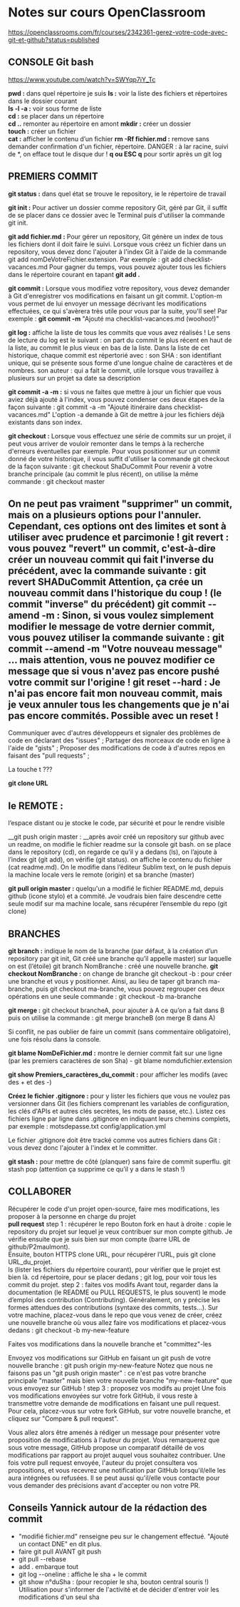 # Notes sur cours OpenClassroom
https://openclassrooms.com/fr/courses/2342361-gerez-votre-code-avec-git-et-github?status=published


## CONSOLE Git bash
https://www.youtube.com/watch?v=SWYqp7iY_Tc

__pwd :__ dans quel répertoire je suis
__ls :__ voir la liste des fichiers et répertoires dans le dossier courant  
__ls -l -a :__ voir sous forme de liste  
__cd :__ se placer dans un répertoire  
__cd ..__ remonter au répertoire en amont 
__mkdir :__ créer un dossier  
__touch :__ créer un fichier  
__cat :__ afficher le contenu d’un fichier 
__rm -Rf fichier.md :__ remove sans demander confirmation d'un fichier, répertoire. DANGER : à lar racine, suivi de *, on efface tout le disque dur !
__q ou ESC q__ pour sortir après un git log


## PREMIERS COMMIT


__git status :__ dans quel état se trouve le repository, ie le répertoire de travail 

__git init :__ Pour activer un dossier comme repository Git, géré par Git, il suffit de se placer dans ce dossier avec le Terminal puis d'utiliser la commande git init. 

__git add fichier.md :__ Pour gérer un repository, Git génère un index de tous les fichiers dont il doit faire le suivi. Lorsque vous créez un fichier dans un repository, vous devez donc l'ajouter à l'index Git à l'aide de la commande git add nomDeVotreFichier.extension. 
Par exemple : git add checklist-vacances.md
Pour gagner du temps, vous pouvez ajouter tous les fichiers dans le répertoire courant en tapant __git add .__

__git commit :__ Lorsque vous modifiez votre repository, vous devez demander à Git d'enregistrer vos modifications en faisant un git commit. L'option-m vous permet de lui envoyer un message décrivant les modifications effectuées, ce qui s'avèrera très utile pour vous par la suite, you'll see!  Par exemple : 
__git commit -m__ "Ajouté ma checklist-vacances.md (woohoo!)"

__git log :__ affiche la liste de tous les commits que vous avez réalisés ! 
Le sens de lecture du log est le suivant : on part du commit le plus récent en haut de la liste, au commit le plus vieux en bas de la liste. 
Dans la liste de cet historique, chaque commit est répertorié avec :
son SHA : son identifiant unique, qui se présente sous forme d'une longue chaîne de caractères et de nombres. 
son auteur : qui a fait le commit, utile lorsque vous travaillez à plusieurs sur un projet
sa date
sa description

__git commit -a -m :__ si vous ne faites que mettre à jour un fichier que vous aviez déjà ajouté à l'index, vous pouvez condenser ces deux étapes de la façon suivante : 
git commit -a -m "Ajouté itinéraire dans checklist-vacances.md"
L'option   -a demande à Git de mettre à jour les fichiers déjà existants dans son index. 

__git checkout :__ 
Lorsque vous effectuez une série de commits sur un projet, il peut vous arriver de vouloir remonter dans le temps à la recherche d'erreurs éventuelles par exemple. Pour vous positionner sur un commit donné de votre historique, il vous suffit d'utiliser la commande git checkout de la façon suivante : 
git checkout ShaDuCommit
Pour revenir à votre branche principale (au commit le plus récent), on utilise la même commande : git checkout master


On ne peut pas vraiment "supprimer" un commit, mais on a plusieurs options pour l'annuler. Cependant, ces options ont des limites et sont à utiliser avec prudence et parcimonie !
git revert : vous pouvez "revert" un commit, c'est-à-dire créer un nouveau commit qui fait l'inverse du précédent, avec la commande suivante : git revert SHADuCommit
Attention, ça crée un nouveau commit dans l'historique du coup ! (le commit "inverse" du précédent)
__git commit --amend -m :__ Sinon, si vous voulez simplement modifier le message de votre dernier commit, vous pouvez utiliser la commande suivante :
git commit --amend -m "Votre nouveau message"
... mais attention, vous ne pouvez modifier ce message que si vous n'avez pas encore pushé votre commit sur l'origine !
git reset --hard‌ : Je n'ai pas encore fait mon nouveau commit, mais je veux annuler tous les changements que je n'ai pas encore commités. Possible avec un reset !
----------------------------------------------
Communiquer avec d'autres développeurs et signaler des problèmes de code en déclarant des "issues" ;
Partager des morceaux de code en ligne à l'aide de "gists" ;
Proposer des modifications de code à d'autres repos en faisant des "pull requests" ;

La touche t ???

__git clone URL__

## le REMOTE : 
l’espace distant ou je stocke le code, par sécurité et pour le rendre visible

__git push origin master : __après avoir créé un repository sur github avec un readme, on modifie le fichier readme sur la console git bash. on se place dans le repository (cd), on regarde ce qu’il y a dedans (ls), on l’ajoute à l’index git (git add), on vérifie (git status).
on affiche le contenu du fichier (cat readme.md). On le modifie dans l’éditeur Sublim text, on le push depuis la machine locale vers le remote (origin) et sa branche (master)

__git pull origin master :__ quelqu'un a modifié le fichier README.md, depuis github (icone stylo) et a commité. Je voudrais bien faire descendre cette seule modif sur ma machine locale, sans récupérer l’ensemble du repo (git clone)

## BRANCHES
__git branch :__ indique le nom de la branche (par défaut, à la création d’un repository par git init, Git créé une branche qu’il appelle master) sur laquelle on est (l’étoile)
git branch NomBranche : créé une nouvelle branche. 
__git checkout NomBranche :__ on change de branche
git checkout -b : pour créer une branche et vous y positionner. Ainsi, au lieu de taper git branch ma-branche, puis git checkout ma-branche, vous pouvez regrouper ces deux opérations en une seule commande : git checkout -b ma-branche

__git merge :__ git checkout brancheA, pour ajouter à A ce qu’on a fait dans B puis on utilise la commande : git merge brancheB (on merge B dans A)

Si conflit, ne pas oublier de faire un commit (sans commentaire obligatoire), une fois résolu dans la console.

__git blame NomDeFichier.md :__ montre le dernier commit fait sur une ligne (par les premiers caractères de son Sha) - git blame nomdufichier.extension

__git show Premiers_caractères_du_commit :__ pour afficher les modifs (avec des + et des -)


__Créez le fichier .gitignore :__ pour y lister les fichiers que vous ne voulez pas versionner dans Git (les fichiers comprenant les variables de configuration, les clés d'APIs et autres clés secrètes, les mots de passe, etc.). Listez ces fichiers ligne par ligne dans .gitignore en indiquant leurs chemins complets, par exemple : 
motsdepasse.txt
config/application.yml

Le fichier .gitignore doit être tracké comme vos autres fichiers dans Git : vous devez donc l'ajouter à l'index et le committer.

__git stash :__ pour mettre de côté (planquer) sans faire de commit superflu. 
git stash pop (attention ça supprime ce qu’il y a dans le stash !)

## COLLABORER

Récupérer le code d'un projet open-source, faire mes modifications, les proposer à la personne en charge du projet  
__pull request__
step 1 : récupérer le repo
Bouton fork en haut à droite : copie le repository du projet sur lequel je veux contribuer sur mon compte github. Je vérifie ensuite que je suis bien sur mon compte (barre URL de github/P2maulmont).  
Ensuite, bouton HTTPS clone URL, pour récupérer l’URL, puis git clone URL_du_projet.  
ls (lister les fichiers du répertoire courant), pour vérifier que le projet est bien là. cd répertoire, pour se placer dedans ; git log, pour voir tous les commit du projet.
step 2 : faites vos modifs
Avant tout, regarder dans la documentation (le README ou PULL REQUESTS, le plus souvent) le mode d’emploi des contribution (Contributing). Généralement, on y précise les formes attendues des contributions (syntaxe des commits, tests…).
Sur votre machine, placez-vous dans le repo que vous venez de créer, créez une nouvelle branche où vous allez faire vos modifications et placez-vous dedans :
git checkout -b my-new-feature


 Faites vos modifications dans la nouvelle branche et "committez"-les

Envoyez vos modifications sur GitHub en faisant un git push de votre nouvelle branche : 
git push origin my-new-feature
Notez que nous ne faisons pas un "git push origin master" : ce n'est pas votre branche principale "master" mais bien votre nouvelle branche "my-new-feature" que vous envoyez sur GitHub ! 
step 3 : proposez vos modifs au projet
Une fois vos modifications envoyées sur votre fork GitHub, il vous reste à transmettre votre demande de modifications en faisant une pull request. Pour cela, placez-vous sur votre fork GitHub, sur votre nouvelle branche, et cliquez sur "Compare & pull request".

 Vous allez alors être amenés à rédiger un message pour présenter votre proposition de modifications à l'auteur du projet.
Vous remarquerez que sous votre message, GitHub propose un comparatif détaillé de vos modifications par rapport au projet auquel vous souhaitez contribuer. 
Une fois votre pull request envoyée, l'auteur du projet consultera vos propositions, et vous recevrez une notification par GitHub lorsqu'il/elle les aura intégrées ou refusées. Il se peut aussi qu'il/elle vous contacte pour vous demander des précisions avant d'accepter ou non votre PR.

## Conseils Yannick autour de la rédaction des commit

- "modifié fichier.md" renseigne peu sur le changement effectué. "Ajouté un contact DNE" en dit plus. 
- faire git pull AVANT git push
- git pull --rebase
- add . embarque tout 
- git log --oneline : affiche le sha + le commit
- git show n°duSha : (pour recopier le sha, bouton central souris !)
Utilisation pour s'informer de l'activité et de décider d'entrer voir les modifications d'un seul sha



